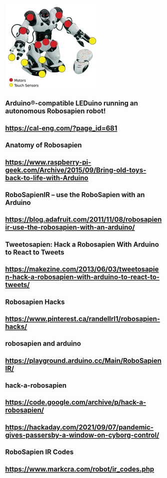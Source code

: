 ![alt text](Figure-1_large.png)


## Arduino®-compatible LEDuino running an autonomous Robosapien robot!
## https://cal-eng.com/?page_id=681

## Anatomy of Robosapien
## https://www.raspberry-pi-geek.com/Archive/2015/09/Bring-old-toys-back-to-life-with-Arduino

## RoboSapienIR – use the RoboSapien with an Arduino
## https://blog.adafruit.com/2011/11/08/robosapienir-use-the-robosapien-with-an-arduino/

## Tweetosapien: Hack a Robosapien With Arduino to React to Tweets
## https://makezine.com/2013/06/03/tweetosapien-hack-a-robosapien-with-arduino-to-react-to-tweets/

## Robosapien Hacks
## https://www.pinterest.ca/randellrl1/robosapien-hacks/

## robosapien and arduino
## https://playground.arduino.cc/Main/RoboSapienIR/

## hack-a-robosapien
## https://code.google.com/archive/p/hack-a-robosapien/

## 
## https://hackaday.com/2021/09/07/pandemic-gives-passersby-a-window-on-cyborg-control/

## RoboSapien IR Codes
## https://www.markcra.com/robot/ir_codes.php
